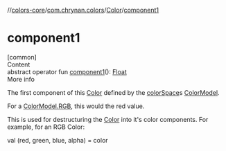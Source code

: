 //[colors-core](../../../index.md)/[com.chrynan.colors](../index.md)/[Color](index.md)/[component1](component1.md)



# component1  
[common]  
Content  
abstract operator fun [component1](component1.md)(): [Float](https://kotlinlang.org/api/latest/jvm/stdlib/kotlin/-float/index.html)  
More info  


The first component of this [Color](index.md) defined by the [colorSpace](color-space.md)s [ColorModel](../../com.chrynan.colors.space/-color-model/index.md).



For a [ColorModel.RGB](../../com.chrynan.colors.space/-color-space/index.md), this would the red value.



This is used for destructuring the [Color](index.md) into it's color components. For example, for an RGB Color:

val (red, green, blue, alpha) = color  



